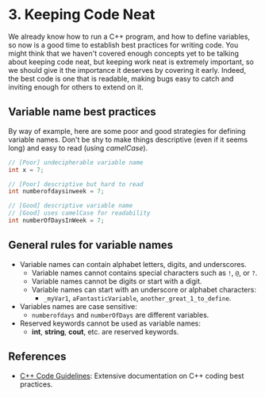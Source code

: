 # 3. Keeping Code Neat
We already know how to run a C++ program, and how to define variables, so now is a good time to establish best practices for writing code. You might think that we haven't covered enough concepts yet to be talking about keeping code neat, but keeping work neat is extremely important, so we should give it the importance it deserves by covering it early. Indeed, the best code is one that is readable, making bugs easy to catch and inviting enough for others to extend on it.

## Variable name best practices

By way of example, here are some poor and good strategies for defining variable names. Don't be shy to make things descriptive (even if it seems long) and easy to read (using _camelCase_).

```c++
// [Poor] undecipherable variable name
int x = 7;

// [Poor] descriptive but hard to read
int numberofdaysinweek = 7;

// [Good] descriptive variable name
// [Good] uses camelCase for readability
int numberOfDaysInWeek = 7;
```

## General rules for variable names

- Variable names can contain alphabet letters, digits, and underscores.
  - Variable names cannot contains special characters such as `!`, `@`, or `?`.
  - Variable names cannot be digits or start with a digit. 
  - Variable names can start with an underscore or alphabet characters:
    - `_myVar1`, `aFantasticVariable`, `another_great_1_to_define`.
- Variables names are case sensitive: 
  - `numberofdays` and `numberOfDays` are different variables.
- Reserved keywords cannot be used as variable names: 
  - __int__, __string__, __cout__, etc. are reserved keywords.
  
## References
- [C++ Code Guidelines](http://isocpp.github.io/CppCoreGuidelines/CppCoreGuidelines): Extensive documentation on C++ coding best practices.
